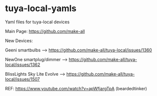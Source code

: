 # tuya-local-yamls
Yaml files for tuya-local devices




Main Page:   https://github.com/make-all


New Devices:

Geeni smartbulbs --> https://github.com/make-all/tuya-local/issues/1360 

NewOne smartplug/dimmer --> https://github.com/make-all/tuya-local/issues/1362

BlissLights Sky Lite Evolve --> https://github.com/make-all/tuya-local/issues/1507

REF:  https://www.youtube.com/watch?v=apWfjargTpA  (beardedtinker)
